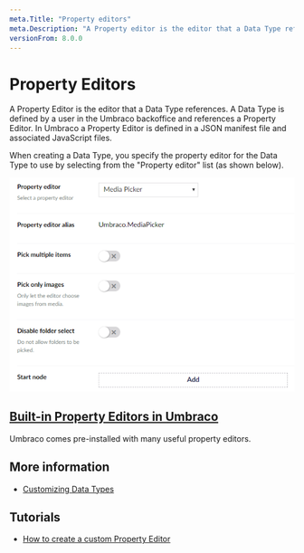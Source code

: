 ```yaml
---
meta.Title: "Property editors"
meta.Description: "A Property editor is the editor that a Data Type references, and it's defined in a JSON manifest file and an associated javascript file."
versionFrom: 8.0.0
---
```


# Property Editors

A Property Editor is the editor that a Data Type references. A Data Type is defined by a user in the Umbraco backoffice and references a Property Editor. In Umbraco a Property Editor is defined in a JSON manifest file and associated JavaScript files.

When creating a Data Type, you specify the property editor for the Data Type to use by selecting from the "Property editor" list (as shown below).

![Data Type Definition](images/media-picker.png)

## [Built-in Property Editors in Umbraco](Built-in-Property-Editors)
Umbraco comes pre-installed with many useful property editors.

## More information
- [Customizing Data Types](../../Data/Data-Types/)

## Tutorials
- [How to create a custom Property Editor](../../../Tutorials/Creating-a-Property-Editor/)

